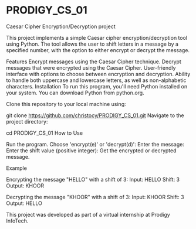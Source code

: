 # PRODIGY_CS_01
Caesar Cipher Encryption/Decryption project

This project implements a simple Caesar cipher encryption/decryption tool using Python. The tool allows the user to shift letters in a message by a specified number, with the option to either encrypt or decrypt the message.

Features
Encrypt messages using the Caesar Cipher technique.
Decrypt messages that were encrypted using the Caesar Cipher.
User-friendly interface with options to choose between encryption and decryption.
Ability to handle both uppercase and lowercase letters, as well as non-alphabetic characters.
Installation
To run this program, you'll need Python installed on your system. You can download Python from python.org.

Clone this repository to your local machine using:

git clone https://github.com/christocy/PRODIGY_CS_01.git
Navigate to the project directory:

cd PRODIGY_CS_01
How to Use

Run the program.
Choose 'encrypt(e)' or 'decrypt(d)':
Enter the message: 
Enter the shift value (positive integer): 
Get the encrypted or decrypted message.

Example

Encrypting the message "HELLO" with a shift of 3:
Input: HELLO
Shift: 3
Output: KHOOR

Decrypting the message "KHOOR" with a shift of 3:
Input: KHOOR
Shift: 3
Output: HELLO

This project was developed as part of a virtual internship at Prodigy InfoTech.
